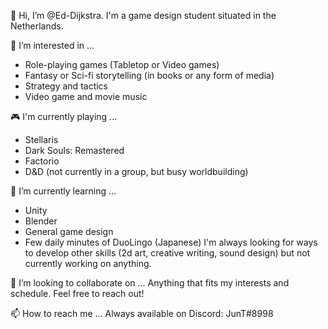 👋 Hi, I’m @Ed-Dijkstra. I'm a game design student situated in the Netherlands.

👀 I’m interested in ...
- Role-playing games (Tabletop or Video games)
- Fantasy or Sci-fi storytelling (in books or any form of media)
- Strategy and tactics
- Video game and movie music

🎮 I'm currently playing ...
- Stellaris
- Dark Souls: Remastered
- Factorio
- D&D (not currently in a group, but busy worldbuilding)

🌱 I’m currently learning ...
- Unity
- Blender
- General game design
- Few daily minutes of DuoLingo (Japanese)
I'm always looking for ways to develop other skills (2d art, creative writing, sound design) but not currently working on anything.

💞️ I’m looking to collaborate on ...
Anything that fits my interests and schedule. Feel free to reach out!

📫 How to reach me ...
Always available on Discord:
JunT#8998

<!---
Ed-Dijkstra/Ed-Dijkstra is a ✨ special ✨ repository because its `README.md` (this file) appears on your GitHub profile.
You can click the Preview link to take a look at your changes.
--->
